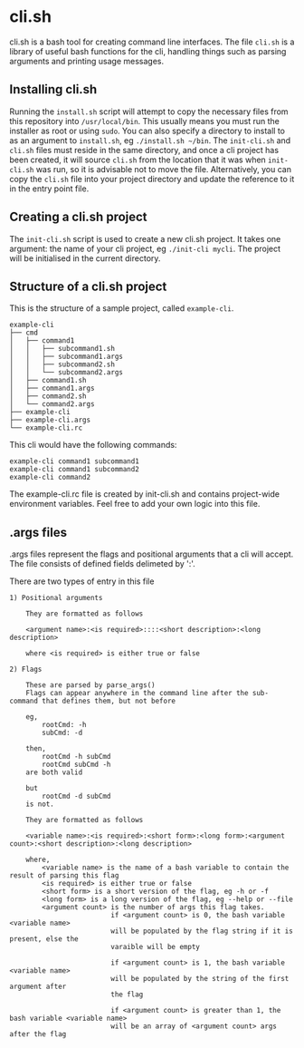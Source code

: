 # cli.sh

cli.sh is a bash tool for creating command line interfaces. The file `cli.sh` is a library of useful bash functions for the cli, handling things such as parsing arguments and printing usage messages.

## Installing cli.sh

Running the `install.sh` script will attempt to copy the necessary files from this repository into `/usr/local/bin`. This usually means you must run the installer as root or using `sudo`. You can also specify a directory to install to as an argument to `install.sh`, eg `./install.sh ~/bin`. The `init-cli.sh` and `cli.sh` files must reside in the same directory, and once a cli project has been created, it will source `cli.sh` from the location that it was when `init-cli.sh` was run, so it is advisable not to move the file. Alternatively, you can copy the `cli.sh` file into your project directory and update the reference to it in the entry point file.

## Creating a cli.sh project

The `init-cli.sh` script is used to create a new cli.sh project. It takes one argument: the name of your cli project, eg `./init-cli mycli`. The project will be initialised in the current directory.

## Structure of a cli.sh project

This is the structure of a sample project, called `example-cli`.
```
example-cli
├── cmd
│   ├── command1
│   │   ├── subcommand1.sh
│   │   ├── subcommand1.args
│   │   ├── subcommand2.sh
│   │   └── subcommand2.args
│   ├── command1.sh
│   ├── command1.args
│   ├── command2.sh
│   └── command2.args
├── example-cli
├── example-cli.args
└── example-cli.rc
```

This cli would have the following commands:
```
example-cli command1 subcommand1
example-cli command1 subcommand2
example-cli command2
```

The example-cli.rc file is created by init-cli.sh and contains project-wide environment variables. Feel free to add your own logic into this file.

## .args files

.args files represent the flags and positional arguments that a cli will accept. The file consists of defined fields delimeted by ':'.

There are two types of entry in this file
```
1) Positional arguments

    They are formatted as follows

    <argument name>:<is required>::::<short description>:<long description>

    where <is required> is either true or false

2) Flags

    These are parsed by parse_args()
    Flags can appear anywhere in the command line after the sub-command that defines them, but not before

    eg,
        rootCmd: -h
        subCmd: -d

    then,
        rootCmd -h subCmd
        rootCmd subCmd -h
    are both valid

    but
        rootCmd -d subCmd
    is not.

    They are formatted as follows

    <variable name>:<is required>:<short form>:<long form>:<argument count>:<short description>:<long description>

    where,
        <variable name> is the name of a bash variable to contain the result of parsing this flag
        <is required> is either true or false
        <short form> is a short version of the flag, eg -h or -f
        <long form> is a long version of the flag, eg --help or --file
        <argument count> is the number of args this flag takes.
                         if <argument count> is 0, the bash variable <variable name>
                         will be populated by the flag string if it is present, else the
                         varaible will be empty

                         if <argument count> is 1, the bash variable <variable name>
                         will be populated by the string of the first argument after
                         the flag

                         if <argument count> is greater than 1, the bash variable <variable name>
                         will be an array of <argument count> args after the flag
```